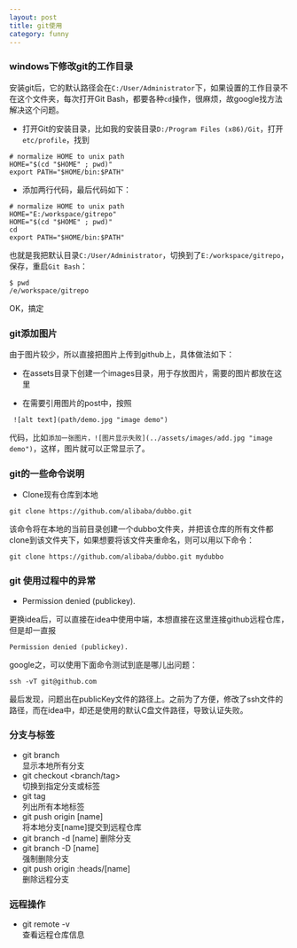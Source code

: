```yaml
---
layout: post
title: git使用
category: funny
---
```


### windows下修改git的工作目录
安装git后，它的默认路径会在`C:/User/Administrator`下，如果设置的工作目录不在这个文件夹，每次打开Git Bash，都要各种`cd`操作，很麻烦，故google找方法解决这个问题。  

 - 打开Git的安装目录，比如我的安装目录`D:/Program Files (x86)/Git`，打开`etc/profile`，找到  

~~~~  
# normalize HOME to unix path  
HOME="$(cd "$HOME" ; pwd)"  
export PATH="$HOME/bin:$PATH"  
~~~~  

 - 添加两行代码，最后代码如下：  

~~~~  
# normalize HOME to unix path  
HOME="E:/workspace/gitrepo"  
HOME="$(cd "$HOME" ; pwd)"  
cd
export PATH="$HOME/bin:$PATH"
~~~~  

 也就是我把默认目录`C:/User/Administrator`，切换到了`E:/workspace/gitrepo`，保存，重启`Git Bash`：  

~~~~  
$ pwd  
/e/workspace/gitrepo  
~~~~  

 OK，搞定

### git添加图片

由于图片较少，所以直接把图片上传到github上，具体做法如下：

 - 在assets目录下创建一个images目录，用于存放图片，需要的图片都放在这里  

 - 在需要引用图片的post中，按照

~~~~  
 ![alt text](path/demo.jpg "image demo")  
~~~~  

 代码，比如`添加一张图片，![图片显示失败](../assets/images/add.jpg "image demo")`，这样，图片就可以正常显示了。

### git的一些命令说明

 * Clone现有仓库到本地  

~~~~  
git clone https://github.com/alibaba/dubbo.git  
~~~~  

 该命令将在本地的当前目录创建一个dubbo文件夹，并把该仓库的所有文件都clone到该文件夹下，如果想要将该文件夹重命名，则可以用以下命令：

~~~~  
git clone https://github.com/alibaba/dubbo.git mydubbo  
~~~~  

### git 使用过程中的异常  
  
 * Permission denied (publickey).

更换idea后，可以直接在idea中使用中端，本想直接在这里连接github远程仓库，但是却一直报

~~~~  
Permission denied (publickey).  
~~~~  

google之，可以使用下面命令测试到底是哪儿出问题：  

~~~~  
ssh -vT git@github.com  
~~~~  

最后发现，问题出在publicKey文件的路径上。之前为了方便，修改了ssh文件的路径，而在idea中，却还是使用的默认C盘文件路径，导致认证失败。

### 分支与标签  
 * git branch  
 显示本地所有分支
 * git checkout <branch/tag>  
 切换到指定分支或标签  
 * git tag  
 列出所有本地标签
 * git push origin [name]  
 将本地分支[name]提交到远程仓库
 * git branch -d [name]
 删除分支  
 * git branch -D [name]  
 强制删除分支  
 * git push origin :heads/[name]  
 删除远程分支  
 

### 远程操作
* git remote -v  
查看远程仓库信息
